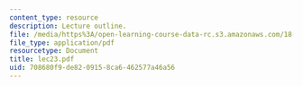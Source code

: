 ```yaml
---
content_type: resource
description: Lecture outline.
file: /media/https%3A/open-learning-course-data-rc.s3.amazonaws.com/18-443-statistics-for-applications-fall-2003/708680f9de8209158ca6462577a46a56_lec23.pdf
file_type: application/pdf
resourcetype: Document
title: lec23.pdf
uid: 708680f9-de82-0915-8ca6-462577a46a56
---
```

